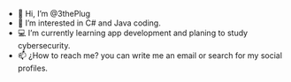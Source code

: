 - 👋 Hi, I’m @3thePlug
- 👀 I’m interested in C# and Java coding.
- 💻 I’m currently learning app development and planing to study cybersecurity.
- 📫 ¿How to reach me? you can write me an email or search for my social profiles.

<!---
3thePlug/3thePlug is a ✨ special ✨ repository because its `README.md` (this file) appears on your GitHub profile.
You can click the Preview link to take a look at your changes.
--->
